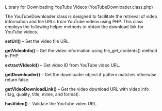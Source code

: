 Library for Downloading YouTube Videos (YouTubeDownloader.class.php)

The YouTubeDownloader class is designed to facilitate the retrieval of video information and file URLs from YouTube videos using PHP. This class employs the following helper methods to obtain the download link for YouTube videos.

**setUrl()** – Set the video file URL.

**getVideoInfo()** – Get the video information using file_get_contents() method in PHP.

**extractVideoId()** – Get video ID from YouTube video URL.

**getDownloader()** – Get the downloader object if pattern matches otherwise return false.

**getVideoDownloadLink()** – Get the video download URL with video info (itag, quality, title, mime, and format).

**hasVideo()** – Validate the YouTube video URL.
